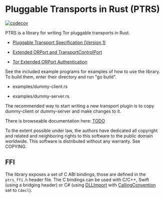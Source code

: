 
# Pluggable Transports in Rust (PTRS)

[![codecov](https://codecov.io/gh/jmwample/ptrs/branch/main/graph/badge.svg?token=M5366KWEA4)](https://codecov.io/gh/jmwample/ptrs)

PTRS is a library for writing Tor pluggable transports in Rust.

* [Pluggable Transport Specification (Version 1)](https://gitweb.torproject.org/torspec.git/tree/pt-spec.txt)

* [Extended ORPort and TransportControlPort](https://gitweb.torproject.org/torspec.git/tree/proposals/196-transport-control-ports.txt)

* [Tor Extended ORPort Authentication](https://gitweb.torproject.org/torspec.git/tree/proposals/217-ext-orport-auth.txt)


See the included example programs for examples of how to use the
library. To build them, enter their directory and run "go build".

* examples/dummy-client.rs

* examples/dummy-server.rs

The recommended way to start writing a new transport plugin is to copy
dummy-client or dummy-server and make changes to it.

There is browseable documentation here:
[TODO](#)

To the extent possible under law, the authors have dedicated all
copyright and related and neighboring rights to this software to the
public domain worldwide. This software is distributed without any
warranty. See COPYING.

## FFI

The library exposes a set of C ABI bindings, those are defined in the `ptrs_ffi.h`
header file. The C bindings can be used with C/C++, Swift (using a bridging
header) or C# (using
[DLLImport](https://docs.microsoft.com/en-us/dotnet/api/system.runtime.interopservices.dllimportattribute?view=netcore-2.2)
with
[CallingConvention](https://docs.microsoft.com/en-us/dotnet/api/system.runtime.interopservices.dllimportattribute.callingconvention?view=netcore-2.2)
set to `Cdecl`).
